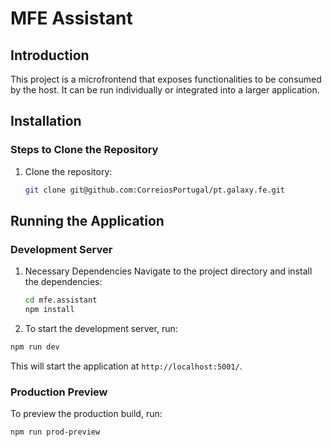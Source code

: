 # MFE Assistant

## Introduction

This project is a microfrontend that exposes functionalities to be consumed by the host. It can be run individually or integrated into a larger application.

## Installation

### Steps to Clone the Repository

1. Clone the repository:

    ```bash
    git clone git@github.com:CorreiosPortugal/pt.galaxy.fe.git
    ```
    
## Running the Application

### Development Server

1. Necessary Dependencies
    Navigate to the project directory and install the dependencies:
    ```bash
    cd mfe.assistant
    npm install
    ```

2. To start the development server, run:

```bash
npm run dev
```

This will start the application at `http://localhost:5001/`.

### Production Preview

To preview the production build, run:

```bash
npm run prod-preview
```
